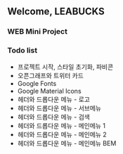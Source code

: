 <h2>Welcome, LEABUCKS</h2>
<h3>WEB Mini Project</h3>

<h3>Todo list</h3>
<ul>
    <li>프로젝트 시작, 스타일 초기화, 파비콘</li>
    <li>오픈그래프와 트위터 카드</li>
    <li>Google Fonts</li>
    <li>Google Material Icons</li>
    <li>헤더와 드롭다운 메뉴 - 로고</li>
    <li>헤더와 드롭다운 메뉴 - 서브메뉴</li>
    <li>헤더와 드롭다운 메뉴 - 검색</li>
    <li>헤더와 드롭다운 메뉴 - 메인메뉴 1</li>
    <li>헤더와 드롭다운 메뉴 - 메인메뉴 2</li>
    <li>헤더와 드롭다운 메뉴 - 메인메뉴 BEM</li>
</ul>